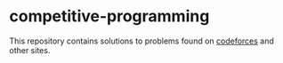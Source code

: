 # competitive-programming

This repository contains solutions to problems found on [codeforces](https://codeforces.com/) and other sites.

